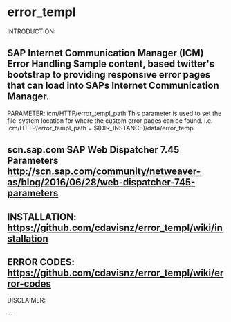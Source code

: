 # error_templ

INTRODUCTION: 

SAP Internet Communication Manager (ICM) Error Handling
Sample content, based twitter's bootstrap to providing responsive error pages that can load into SAPs Internet Communication Manager.
--
PARAMETER: icm/HTTP/error_templ_path
This parameter is used to set the file-system location for where the custom  error pages can be found. 
i.e. icm/HTTP/error_templ_path = $(DIR_INSTANCE)/data/error_templ

scn.sap.com SAP Web Dispatcher 7.45 Parameters
http://scn.sap.com/community/netweaver-as/blog/2016/06/28/web-dispatcher-745-parameters
--
INSTALLATION:
https://github.com/cdavisnz/error_templ/wiki/installation
--
ERROR CODES:
https://github.com/cdavisnz/error_templ/wiki/error-codes
--
DISCLAIMER:

--
